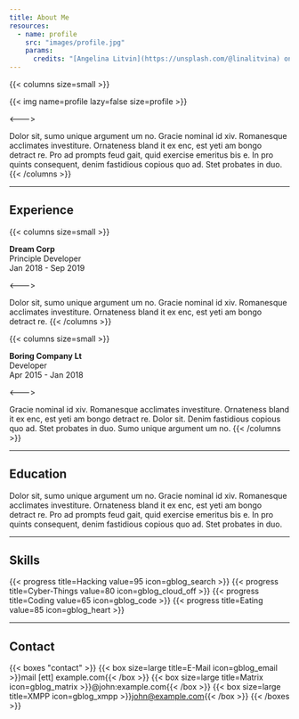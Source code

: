 ```yaml
---
title: About Me
resources:
  - name: profile
    src: "images/profile.jpg"
    params:
      credits: "[Angelina Litvin](https://unsplash.com/@linalitvina) on [Unsplash](https://unsplash.com/s/photos/writing)"
---
```


{{< columns size=small >}}

{{< img name=profile lazy=false size=profile >}}

<--->

Dolor sit, sumo unique argument um no. Gracie nominal id xiv. Romanesque acclimates investiture. Ornateness bland it ex enc, est yeti am bongo detract re. Pro ad prompts feud gait, quid exercise emeritus bis e. In pro quints consequent, denim fastidious copious quo ad. Stet probates in duo.
{{< /columns >}}

---

## Experience

{{< columns size=small >}}

**Dream Corp**\
Principle Developer\
Jan 2018 - Sep 2019

<--->

Dolor sit, sumo unique argument um no. Gracie nominal id xiv. Romanesque acclimates investiture. Ornateness bland it ex enc, est yeti am bongo detract re.
{{< /columns >}}

{{< columns size=small >}}

**Boring Company Lt**\
Developer\
Apr 2015 - Jan 2018

<--->

Gracie nominal id xiv. Romanesque acclimates investiture. Ornateness bland it ex enc, est yeti am bongo detract re. Dolor sit. Denim fastidious copious quo ad. Stet probates in duo. Sumo unique argument um no.
{{< /columns >}}

---

## Education

Dolor sit, sumo unique argument um no. Gracie nominal id xiv. Romanesque acclimates investiture. Ornateness bland it ex enc, est yeti am bongo detract re. Pro ad prompts feud gait, quid exercise emeritus bis e. In pro quints consequent, denim fastidious copious quo ad. Stet probates in duo.

---

## Skills

{{< progress title=Hacking value=95 icon=gblog_search >}}
{{< progress title=Cyber-Things value=80 icon=gblog_cloud_off >}}
{{< progress title=Coding value=65 icon=gblog_code >}}
{{< progress title=Eating value=85 icon=gblog_heart >}}

---

## Contact

<!-- prettier-ignore-start -->
<!-- spellchecker-disable -->
{{< boxes "contact" >}}
{{< box size=large title=E-Mail icon=gblog_email >}}mail [ett] example.com{{< /box >}}
{{< box size=large title=Matrix icon=gblog_matrix >}}@john:example.com{{< /box >}}
{{< box size=large title=XMPP icon=gblog_xmpp >}}john@example.com{{< /box >}}
{{< /boxes >}}
<!-- spellchecker-enable -->
<!-- prettier-ignore-end -->
